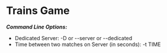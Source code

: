 Trains Game
==============================

***Command Line Options:***
- Dedicated Server: -D or --server or --dedicated
- Time between two matches on Server (in seconds): -t TIME
